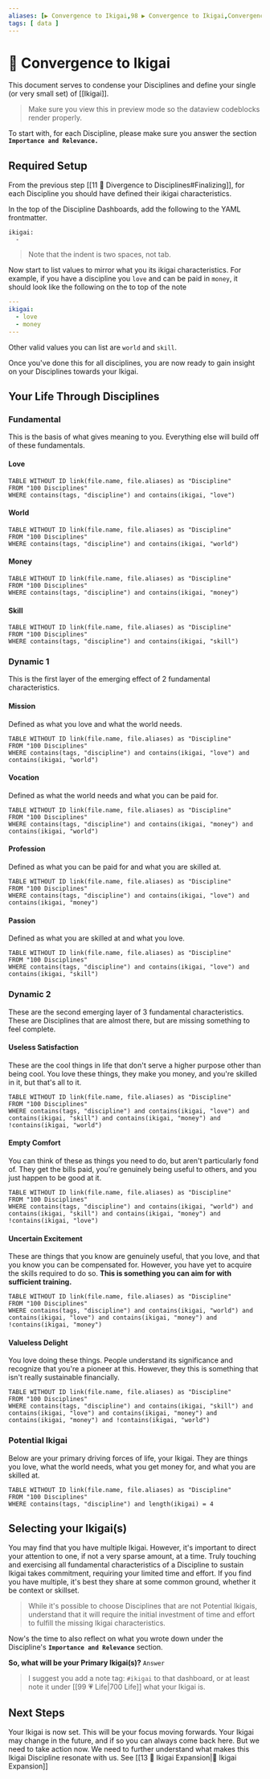 ```yaml
---
aliases: [▶ Convergence to Ikigai,98 ▶ Convergence to Ikigai,Convergence to Ikigai]
tags: [ data ]
---
```

# 🔂 Convergence to Ikigai
This document serves to condense your Disciplines and define your single (or very small set) of [[Ikigai]]. 

> Make sure you view this in preview mode so the dataview codeblocks render properly.

To start with, for each Discipline, please make sure you answer the section **`Importance and Relevance.`**

## Required Setup
From the previous step [[11 🔀 Divergence to Disciplines#Finalizing]], for each Discipline you should have defined their ikigai characteristics.

In the top of the Discipline Dashboards, add the following to the YAML frontmatter.
```
ikigai:
  - 
```

> Note that the indent is two spaces, not tab.

Now start to list values to mirror what you its ikigai characteristics. For example, if you have a discipline you `love` and can be paid in `money`, it should look like the following on the to top of the note

```YAML
---
ikigai:
  - love
  - money
---
```

Other valid values you can list are `world` and `skill`.

Once you've done this for all disciplines, you are now ready to gain insight on your Disciplines towards your Ikigai.

## Your Life Through Disciplines
### Fundamental
This is the basis of what gives meaning to you. Everything else will build off of these fundamentals.

#### Love
```dataview
TABLE WITHOUT ID link(file.name, file.aliases) as "Discipline"
FROM "100 Disciplines"
WHERE contains(tags, "discipline") and contains(ikigai, "love")
```
#### World
```dataview
TABLE WITHOUT ID link(file.name, file.aliases) as "Discipline"
FROM "100 Disciplines"
WHERE contains(tags, "discipline") and contains(ikigai, "world")
```
#### Money
```dataview
TABLE WITHOUT ID link(file.name, file.aliases) as "Discipline"
FROM "100 Disciplines"
WHERE contains(tags, "discipline") and contains(ikigai, "money")
```
#### Skill
```dataview
TABLE WITHOUT ID link(file.name, file.aliases) as "Discipline"
FROM "100 Disciplines"
WHERE contains(tags, "discipline") and contains(ikigai, "skill")
```

### Dynamic 1
This is the first layer of the emerging effect of 2 fundamental characteristics.

#### Mission 
Defined as what you love and what the world needs.
```dataview
TABLE WITHOUT ID link(file.name, file.aliases) as "Discipline"
FROM "100 Disciplines"
WHERE contains(tags, "discipline") and contains(ikigai, "love") and contains(ikigai, "world")
```
#### Vocation
Defined as what the world needs and what you can be paid for.
```dataview
TABLE WITHOUT ID link(file.name, file.aliases) as "Discipline"
FROM "100 Disciplines"
WHERE contains(tags, "discipline") and contains(ikigai, "money") and contains(ikigai, "world")
```
#### Profession
Defined as what you can be paid for and what you are skilled at.
```dataview
TABLE WITHOUT ID link(file.name, file.aliases) as "Discipline"
FROM "100 Disciplines"
WHERE contains(tags, "discipline") and contains(ikigai, "love") and contains(ikigai, "money")
```
#### Passion
Defined as what you are skilled at and what you love.
```dataview
TABLE WITHOUT ID link(file.name, file.aliases) as "Discipline"
FROM "100 Disciplines"
WHERE contains(tags, "discipline") and contains(ikigai, "love") and contains(ikigai, "skill")
```

### Dynamic 2
These are the second emerging layer of 3 fundamental characteristics. These are Disciplines that are almost there, but are missing something to feel complete.

#### Useless Satisfaction
These are the cool things in life that don't serve a higher purpose other than being cool. You love these things, they make you money, and you're skilled in it, but that's all to it.
```dataview
TABLE WITHOUT ID link(file.name, file.aliases) as "Discipline"
FROM "100 Disciplines"
WHERE contains(tags, "discipline") and contains(ikigai, "love") and contains(ikigai, "skill") and contains(ikigai, "money") and !contains(ikigai, "world")
```

#### Empty Comfort
You can think of these as things you need to do, but aren't particularly fond of. They get the bills paid, you're genuinely being useful to others, and you just happen to be good at it.
```dataview
TABLE WITHOUT ID link(file.name, file.aliases) as "Discipline"
FROM "100 Disciplines"
WHERE contains(tags, "discipline") and contains(ikigai, "world") and contains(ikigai, "skill") and contains(ikigai, "money") and !contains(ikigai, "love")
```

#### Uncertain Excitement
These are things that you know are genuinely useful, that you love, and that you know you can be compensated for. However, you have yet to acquire the skills required to do so. **This is something you can aim for with sufficient training.**
```dataview
TABLE WITHOUT ID link(file.name, file.aliases) as "Discipline"
FROM "100 Disciplines"
WHERE contains(tags, "discipline") and contains(ikigai, "world") and contains(ikigai, "love") and contains(ikigai, "money") and !contains(ikigai, "money")
```

#### Valueless Delight
You love doing these things. People understand its significance and recognize that you're a pioneer at this. However, they this is something that isn't really sustainable financially.
```dataview
TABLE WITHOUT ID link(file.name, file.aliases) as "Discipline"
FROM "100 Disciplines"
WHERE contains(tags, "discipline") and contains(ikigai, "skill") and contains(ikigai, "love") and contains(ikigai, "money") and contains(ikigai, "money") and !contains(ikigai, "world")
```

### Potential Ikigai
Below are your primary driving forces of life, your Ikigai. They are things you love, what the world needs, what you get money for, and what you are skilled at.
```dataview
TABLE WITHOUT ID link(file.name, file.aliases) as "Discipline"
FROM "100 Disciplines"
WHERE contains(tags, "discipline") and length(ikigai) = 4
```

## Selecting your Ikigai(s)
You may find that you have multiple Ikigai. However, it's important to direct your attention to one, if not a very sparse amount, at a time. Truly touching and exercising all fundamental characteristics of a Discipline to sustain Ikigai takes commitment, requiring your limited time and effort. If you find you have multiple, it's best they share at some common ground, whether it be context or skillset.

> While it's possible to choose Disciplines that are not Potential Ikigais, understand that it will require the initial investment of time and effort to fulfill the missing Ikigai characteristics.

Now's the time to also reflect on what you wrote down under the Discipline's **`Importance and Relevance`** section.

**So, what will be your Primary Ikigai(s)?**
`Answer`

> I suggest you add a note tag: `#ikigai` to that dashboard, or at least note it under [[99 💗 Life|700 Life]] what your Ikigai is.

## Next Steps
Your Ikigai is now set. This will be your focus moving forwards. Your Ikigai may change in the future, and if so you can always come back here. But we need to take action now. We need to further understand what makes this Ikigai Discipline resonate with us. See [[13 🎎 Ikigai Expansion|🎎 Ikigai Expansion]]